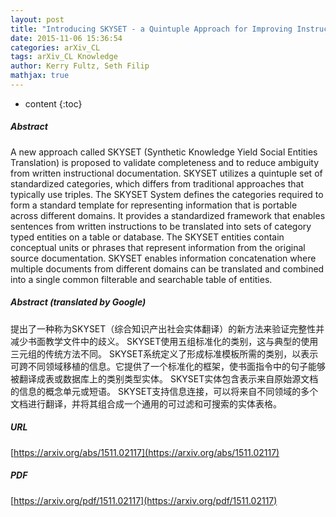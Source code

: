 ```yaml
---
layout: post
title: "Introducing SKYSET - a Quintuple Approach for Improving Instructions"
date: 2015-11-06 15:36:54
categories: arXiv_CL
tags: arXiv_CL Knowledge
author: Kerry Fultz, Seth Filip
mathjax: true
---
```


* content
{:toc}

##### Abstract
A new approach called SKYSET (Synthetic Knowledge Yield Social Entities Translation) is proposed to validate completeness and to reduce ambiguity from written instructional documentation. SKYSET utilizes a quintuple set of standardized categories, which differs from traditional approaches that typically use triples. The SKYSET System defines the categories required to form a standard template for representing information that is portable across different domains. It provides a standardized framework that enables sentences from written instructions to be translated into sets of category typed entities on a table or database. The SKYSET entities contain conceptual units or phrases that represent information from the original source documentation. SKYSET enables information concatenation where multiple documents from different domains can be translated and combined into a single common filterable and searchable table of entities.

##### Abstract (translated by Google)
提出了一种称为SKYSET（综合知识产出社会实体翻译）的新方法来验证完整性并减少书面教学文件中的歧义。 SKYSET使用五组标准化的类别，这与典型的使用三元组的传统方法不同。 SKYSET系统定义了形成标准模板所需的类别，以表示可跨不同领域移植的信息。它提供了一个标准化的框架，使书面指令中的句子能够被翻译成表或数据库上的类别类型实体。 SKYSET实体包含表示来自原始源文档的信息的概念单元或短语。 SKYSET支持信息连接，可以将来自不同领域的多个文档进行翻译，并将其组合成一个通用的可过滤和可搜索的实体表格。

##### URL
[https://arxiv.org/abs/1511.02117](https://arxiv.org/abs/1511.02117)

##### PDF
[https://arxiv.org/pdf/1511.02117](https://arxiv.org/pdf/1511.02117)

